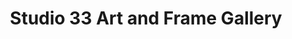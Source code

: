 ---
title: "Studio 33 Art and Frame Gallery"
url: /new-london/studio-33-art-and-frame-gallery/
shop: frame
---